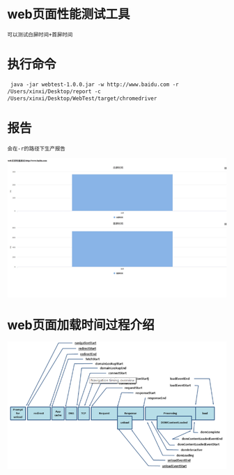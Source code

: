# web页面性能测试工具
```$xslt
可以测试白屏时间+首屏时间
```

# 执行命令
```$xslt
 java -jar webtest-1.0.0.jar -w http://www.baidu.com -r /Users/xinxi/Desktop/report -c /Users/xinxi/Desktop/WebTest/target/chromedriver
```
# 报告
```$xslt
会在-r的路径下生产报告
```
![](webtest.jpg)

# web页面加载时间过程介绍
![](timing.png)
